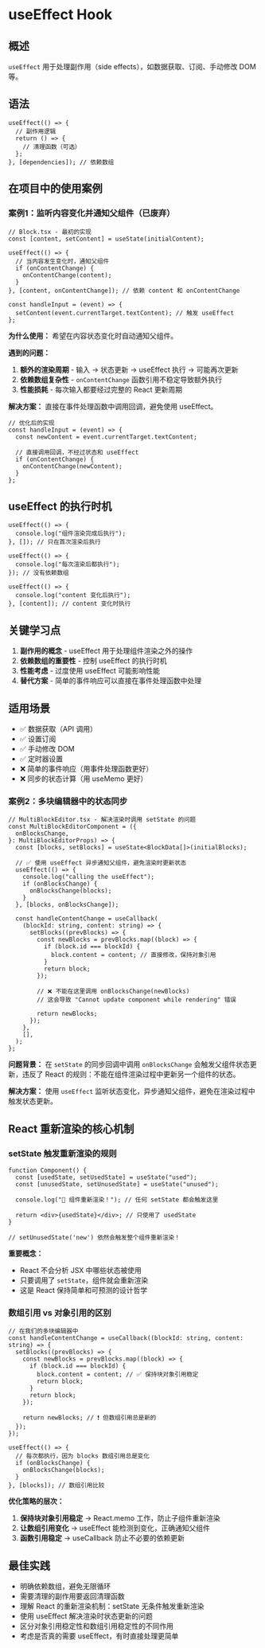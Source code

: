 # useEffect Hook

## 概述

`useEffect` 用于处理副作用（side effects），如数据获取、订阅、手动修改 DOM 等。

## 语法

```tsx
useEffect(() => {
  // 副作用逻辑
  return () => {
    // 清理函数（可选）
  };
}, [dependencies]); // 依赖数组
```

## 在项目中的使用案例

### 案例1：监听内容变化并通知父组件（已废弃）

```tsx
// Block.tsx - 最初的实现
const [content, setContent] = useState(initialContent);

useEffect(() => {
  // 当内容发生变化时，通知父组件
  if (onContentChange) {
    onContentChange(content);
  }
}, [content, onContentChange]); // 依赖 content 和 onContentChange

const handleInput = (event) => {
  setContent(event.currentTarget.textContent); // 触发 useEffect
};
```

**为什么使用：** 希望在内容状态变化时自动通知父组件。

**遇到的问题：**

1. **额外的渲染周期** - 输入 → 状态更新 → useEffect 执行 → 可能再次更新
2. **依赖数组复杂性** - `onContentChange` 函数引用不稳定导致额外执行
3. **性能损耗** - 每次输入都要经过完整的 React 更新周期

**解决方案：** 直接在事件处理函数中调用回调，避免使用 useEffect。

```tsx
// 优化后的实现
const handleInput = (event) => {
  const newContent = event.currentTarget.textContent;

  // 直接调用回调，不经过状态和 useEffect
  if (onContentChange) {
    onContentChange(newContent);
  }
};
```

## useEffect 的执行时机

```tsx
useEffect(() => {
  console.log("组件渲染完成后执行");
}, []); // 只在首次渲染后执行

useEffect(() => {
  console.log("每次渲染后都执行");
}); // 没有依赖数组

useEffect(() => {
  console.log("content 变化后执行");
}, [content]); // content 变化时执行
```

## 关键学习点

1. **副作用的概念** - useEffect 用于处理组件渲染之外的操作
2. **依赖数组的重要性** - 控制 useEffect 的执行时机
3. **性能考虑** - 过度使用 useEffect 可能影响性能
4. **替代方案** - 简单的事件响应可以直接在事件处理函数中处理

## 适用场景

- ✅ 数据获取（API 调用）
- ✅ 设置订阅
- ✅ 手动修改 DOM
- ✅ 定时器设置
- ❌ 简单的事件响应（用事件处理函数更好）
- ❌ 同步的状态计算（用 useMemo 更好）

### 案例2：多块编辑器中的状态同步

```tsx
// MultiBlockEditor.tsx - 解决渲染时调用 setState 的问题
const MultiBlockEditorComponent = ({
  onBlocksChange,
}: MultiBlockEditorProps) => {
  const [blocks, setBlocks] = useState<BlockData[]>(initialBlocks);

  // ✅ 使用 useEffect 异步通知父组件，避免渲染时更新状态
  useEffect(() => {
    console.log("calling the useEffect");
    if (onBlocksChange) {
      onBlocksChange(blocks);
    }
  }, [blocks, onBlocksChange]);

  const handleContentChange = useCallback(
    (blockId: string, content: string) => {
      setBlocks((prevBlocks) => {
        const newBlocks = prevBlocks.map((block) => {
          if (block.id === blockId) {
            block.content = content; // 直接修改，保持对象引用
          }
          return block;
        });

        // ❌ 不能在这里调用 onBlocksChange(newBlocks)
        // 这会导致 "Cannot update component while rendering" 错误

        return newBlocks;
      });
    },
    [],
  );
};
```

**问题背景：**
在 `setState` 的同步回调中调用 `onBlocksChange` 会触发父组件状态更新，违反了 React 的规则：不能在组件渲染过程中更新另一个组件的状态。

**解决方案：**
使用 `useEffect` 监听状态变化，异步通知父组件，避免在渲染过程中触发状态更新。

## React 重新渲染的核心机制

### setState 触发重新渲染的规则

```tsx
function Component() {
  const [usedState, setUsedState] = useState("used");
  const [unusedState, setUnusedState] = useState("unused");

  console.log("🔄 组件重新渲染！"); // 任何 setState 都会触发这里

  return <div>{usedState}</div>; // 只使用了 usedState
}

// setUnusedState('new') 依然会触发整个组件重新渲染！
```

**重要概念：**

- React 不会分析 JSX 中哪些状态被使用
- 只要调用了 `setState`，组件就会重新渲染
- 这是 React 保持简单和可预测的设计哲学

### 数组引用 vs 对象引用的区别

```tsx
// 在我们的多块编辑器中
const handleContentChange = useCallback((blockId: string, content: string) => {
  setBlocks((prevBlocks) => {
    const newBlocks = prevBlocks.map((block) => {
      if (block.id === blockId) {
        block.content = content; // ✅ 保持块对象引用稳定
        return block;
      }
      return block;
    });

    return newBlocks; // ❗ 但数组引用总是新的
  });
});

useEffect(() => {
  // 每次都执行，因为 blocks 数组引用总是变化
  if (onBlocksChange) {
    onBlocksChange(blocks);
  }
}, [blocks]); // 数组引用比较
```

**优化策略的层次：**

1. **保持块对象引用稳定** → React.memo 工作，防止子组件重新渲染
2. **让数组引用变化** → useEffect 能检测到变化，正确通知父组件
3. **函数引用稳定** → useCallback 防止不必要的依赖更新

## 最佳实践

- 明确依赖数组，避免无限循环
- 需要清理的副作用要返回清理函数
- 理解 React 的重新渲染机制：setState 无条件触发重新渲染
- 使用 useEffect 解决渲染时状态更新的问题
- 区分对象引用稳定性和数组引用稳定性的不同作用
- 考虑是否真的需要 useEffect，有时直接处理更简单

